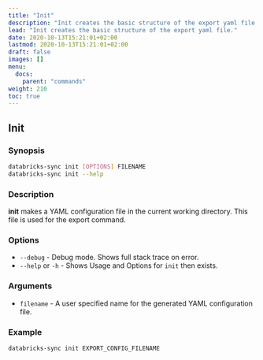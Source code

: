 ```yaml
---
title: "Init"
description: "Init creates the basic structure of the export yaml file."
lead: "Init creates the basic structure of the export yaml file."
date: 2020-10-13T15:21:01+02:00
lastmod: 2020-10-13T15:21:01+02:00
draft: false
images: []
menu:
  docs:
    parent: "commands"
weight: 210
toc: true
---
```


## Init

### Synopsis

```bash
databricks-sync init [OPTIONS] FILENAME
databricks-sync init --help
```

### Description

**init** makes a YAML configuration file in the current working directory. This file is used for the export command.

### Options

* `--debug` - Debug mode. Shows full stack trace on error.
* `--help` or `-h` - Shows Usage and Options for `init` then exists.

### Arguments

* `filename` - A user specified name for the generated YAML configuration file.

### Example

```bash
databricks-sync init EXPORT_CONFIG_FILENAME
```
